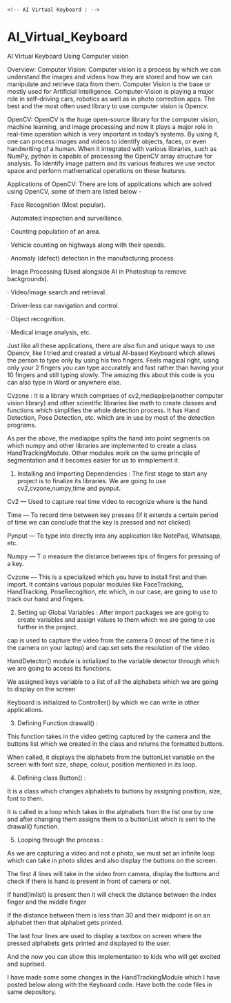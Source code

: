 
                                                                          <!-- AI Virtual Keyboard : -->

# AI_Virtual_Keyboard
 
AI Virtual Keyboard Using Computer vision

Overview:
Computer Vision:
Computer vision is a process by which we can understand the images and videos how they are stored and how we can manipulate and retrieve data from them. Computer Vision is the base or mostly used for Artificial Intelligence. Computer-Vision is playing a major role in self-driving cars, robotics as well as in photo correction apps. The best and the most often used library to use computer vision is Opencv.

OpenCV:
OpenCV is the huge open-source library for the computer vision, machine learning, and image processing and now it plays a major role in real-time operation which is very important in today’s systems. By using it, one can process images and videos to identify objects, faces, or even handwriting of a human. When it integrated with various libraries, such as NumPy, python is capable of processing the OpenCV array structure for analysis. To Identify image pattern and its various features we use vector space and perform mathematical operations on these features.

Applications of OpenCV:
There are lots of applications which are solved using OpenCV, some of them are listed below -

· Face Recognition (Most popular).

· Automated inspection and surveillance.

· Counting population of an area.

· Vehicle counting on highways along with their speeds.

· Anomaly (defect) detection in the manufacturing process.

· Image Processing (Used alongside AI in Photoshop to remove backgrounds).

· Video/image search and retrieval.

· Driver-less car navigation and control.

· Object recognition.

· Medical image analysis, etc.

Just like all these applications, there are also fun and unique ways to use Opencv, like I tried and created a virtual AI-based Keyboard which allows the person to type only by using his two fingers. Feels magical right, using only your 2 fingers you can type accurately and fast rather than having your 10 fingers and still typing slowly. The amazing this about this code is you can also type in Word or anywhere else.


Cvzone :
It is a library which comprises of cv2,mediapipe(another computer vision library) and other scientific libraries like math to create classes and functions which simplifies the whole detection process. It has Hand Detection, Pose Detection, etc. which are in use by most of the detection programs.



<!-- How mediapipe’s detection works -->
As per the above, the mediapipe spilts the hand into point segments on which numpy and other libraries are implemented to create a class HandTrackingModule.
Other modules work on the same principle of segmentation and it becomes easier for us to immplement it.


<!-- Building the project -->
1) Installing and Importing Dependencies :
The first stage to start any project is to finalize its libraries. We are going to use cv2,cvzone,numpy,time and pynput.

Cv2 — Used to capture real time video to recognize where is the hand.

Time — To record time between key presses (If it extends a certain period of time we can conclude that the key is pressed and not clicked)

Pynput — To type into directly into any application like NotePad, Whatsapp, etc.

Numpy — T o measure the distance between tips of fingers for pressing of a key.

Cvzone — This is a specialized which you have to install first and then import. It contains various popular modules like FaceTracking, HandTracking, PoseRecogition, etc which, in our case, are going to use to track our hand and fingers.



2) Setting up Global Variables :
After import packages we are going to create variables and assign values to them which we are going to use further in the project.

cap is used to capture the video from the camera 0 (most of the time it is the camera on your laptop) and cap.set sets the resolution of the video.

HandDetector() module is initialized to the variable detector through which we are going to access its functions.

We assigned keys variable to a list of all the alphabets which we are going to display on the screen

Keyboard is initialized to Controller() by which we can write in other applications.




3) Defining Function drawall() :

This function takes in the video getting captured by the camera and the buttons list which we created in the class and returns the formatted buttons.

When called, it displays the alphabets from the buttonList variable on the screen with font size, shape, colour, position mentioned in its loop.



4) Defining class Button() :

<!-- class Button() -->
It is a class which changes alphabets to buttons by assigning position, size, font to them.

It is called in a loop which takes in the alphabets from the list one by one and after changing them assigns them to a buttonList which is sent to the drawall() function.



5) Looping through the process :

<!-- For capturing and printing the data -->
As we are capturing a video and not a photo, we must set an infinite loop which can take in photo slides and also display the buttons on the screen.

The first 4 lines will take in the video from camera, display the buttons and check if there is hand is present in front of camera or not.

If hand(lmlist) is present then it will check the distance between the index finger and the middle finger

If the distance between them is less than 30 and their midpoint is on an alphabet then that alphabet gets printed.

The last four lines are used to display a textbox on screen where the pressed alphabets gets printed and displayed to the user.

And the now you can show this implementation to kids who will get excited and suprised.

I have made some some changes in the HandTrackingModule which I have posted below along with the Keyboard code. Have both the code files in same depository.



              

            
